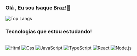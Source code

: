 ### Olá , Eu sou Isaque Braz!👋

![Top Langs](https://github-readme-stats.vercel.app/api/top-langs/?username=IsaqueBraz17&layout=compact)

### Tecnologias que estou estudando!

<div style="display:inline-block"></br>
  <img align="center "alt="Html" src="https://img.shields.io/badge/HTML5-E34F26?style=for-the-badge&logo=html5&logoColor=white"/>
  <img align="center "alt="Css" src="https://img.shields.io/badge/CSS3-1572B6?style=for-the-badge&logo=css3&logoColor=white"/>
  <img align="center "alt="JavaScript" src="https://img.shields.io/badge/JavaScript-F7DF1E?style=for-the-badge&logo=javascript&logoColor=black"/>
  <img align="center "alt="TypeScript" src="https://img.shields.io/badge/TypeScript-007ACC?style=for-the-badge&logo=typescript&logoColor=white"/>
  <img align="center "alt="React" src="https://img.shields.io/badge/React-20232A?style=for-the-badge&logo=react&logoColor=61DAFB"/>
  <img align="center "alt="Node.js" src="https://img.shields.io/badge/Node.js-43853D?style=for-the-badge&logo=node.js&logoColor=white"/>
</div>

